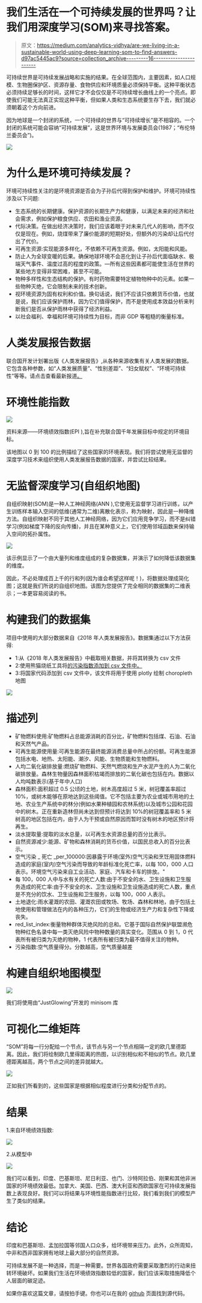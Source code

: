 # 我们生活在一个可持续发展的世界吗？让我们用深度学习(SOM)来寻找答案。

> 原文：<https://medium.com/analytics-vidhya/are-we-living-in-a-sustainable-world-using-deep-learning-som-to-find-answers-d97ac5445ac9?source=collection_archive---------16----------------------->

可持续世界是可持续发展战略和实施的结果。在全球范围内，主要因素，如人口规模、生物圈保护区、资源存量、食物供应和环境质量必须保持平衡。这种平衡状态必须持续足够长的时间，这样它才不会仅仅是不可持续增长曲线上的一个亮点。即使我们可能无法真正实现这种平衡，但如果人类和生态系统要生存下去，我们就必须朝着这个方向前进。

因为地球是一个封闭的系统，一个可持续的世界与“可持续增长”是不相容的。一个封闭的系统可能会容纳“可持续发展”，这是世界环境与发展委员会(1987；“布伦特兰委员会”)。

![](img/3923e9ae3f0f8edfac7fcc11f85dbd28.png)

# 为什么是环境可持续发展？

环境可持续性关注的是环境资源是否会为子孙后代得到保护和维护。环境可持续性涉及以下问题:

*   生态系统的长期健康。保护资源的长期生产力和健康，以满足未来的经济和社会需求，例如保护粮食供应、农田和渔业资源。
*   代际决策。在做出经济决策时，我们应该着眼于对未来几代人的影响，而不仅仅是现在。例如，烧煤带来了廉价能源的短期好处，但额外的污染却让后代付出了代价。
*   可再生资源:实现能源多样化，不依赖不可再生资源。例如，太阳能和风能。
*   防止人为全球变暖的后果。确保地球环境不会恶化到让子孙后代面临缺水、极端天气事件、温度过高的程度的政策。—所有这些因素都可能使生活在世界的某些地方变得非常困难，甚至不可能。
*   物种多样性和生态结构的保护。有时药物需要特定植物物种中的元素。如果一些物种灭绝，它会限制未来的技术创新。
*   视环境资源为固有权利和价值。换句话说，我们不应该只依赖货币价值，也就是说，我们应该保护雨林，因为它们值得保护，而不是使用成本效益分析来判断我们是否从保护雨林中获得了经济利益。
*   以社会福利、幸福和环境可持续性为目标，而非 GDP 等粗糙的衡量标准。

# 人类发展报告数据

联合国开发计划署出版《人类发展报告》,从各种来源收集有关人类发展的数据。它包含各种参数，如“人类发展质量”、“性别差距”、“妇女赋权”、“环境可持续性”等等。请点击查看最新报道[。](http://report.hdr.undp.org/?utm_source=web&utm_medium=homepage&utm_campaign=hdr19)

# 环境性能指数

![](img/3dd83fc505b6d38bd52090e4a9700955.png)

资料来源——环境绩效指数(EPI ),旨在补充联合国千年发展目标中规定的环境目标。

该地图以 0 到 100 的比例描绘了这些国家的环境表现。我们将尝试使用无监督的深度学习技术来组织使用人类发展报告数据的国家，并尝试比较结果。

# 无监督深度学习(自组织地图)

自组织映射(SOM)是一种人工神经网络(ANN ),它使用无监督学习进行训练，以产生训练样本输入空间的低维(通常为二维)离散化表示，称为映射，因此是一种降维方法。自组织映射不同于其他人工神经网络，因为它们应用竞争学习，而不是纠错学习(例如梯度下降的反向传播)，并且在某种意义上，它们使用邻域函数来保持输入空间的拓扑属性。

![](img/2ccc900dd52efd968a94e5d5ea448215.png)

该示例显示了一个由大量列和维度组成的复杂数据集，并演示了如何降低该数据集的维度。

因此，不必处理成百上千的行和列(因为谁会希望这样呢！)，将数据处理成简化图；这就是我们所说的自组织地图。该图为您提供了完全相同的数据集的二维表示；一本更容易阅读的书。

# 构建我们的数据集

项目中使用的大部分数据来自《2018 年人类发展报告》。数据集通过以下方法获得:

*   1:从《2018 年人类发展报告》中截取相关数据，并将其转换为 csv 文件
*   2:使用熊猫烧纸工具将[的污染指数添加到 csv 文件中。](https://www.numbeo.com/pollution/rankings_by_country.jsp)
*   3:将国家代码添加到 csv 文件中，该文件将用于使用 plotly 绘制 choropleth 地图

![](img/43c51431767d1703c183c295ca52dd0e.png)

# 描述列

*   矿物燃料使用:矿物燃料占总能源消耗的百分比，矿物燃料包括煤、石油、石油和天然气产品。
*   可再生能源使用量:可再生能源在最终能源消费总量中所占的份额。可再生能源包括水电、地热、太阳能、潮汐、风能、生物质能和生物燃料。
*   人均二氧化碳排放量:燃烧矿物燃料、天然气燃烧和生产水泥产生的人为二氧化碳排放量。森林生物量因森林面积枯竭而排放的二氧化碳也包括在内。数据以人均吨数表示(基于年中人口)
*   森林面积:面积超过 0.5 公顷的土地，树木高度超过 5 米，树冠覆盖率超过 10%，或树木能够在原地达到这些阈值。它不包括主要为农业或城市用地的土地、农业生产系统中的林分(例如水果种植园和农林系统)以及城市公园和花园中的树木。正在重新造林但尚未达到但预计将达到 10%的树冠覆盖率和 5 米树高的地区包括在内，由于人为干预或自然原因而暂时没有树木的地区预计将再生。
*   淡水提取量:提取的淡水总量，以可再生水资源总量的百分比表示。
*   自然资源减少:能源、矿物和森林消耗的货币价值，以国民总收入的百分比表示。
*   空气污染 _ 死亡 _per_100000:因暴露于环境(室外)空气污染和烹饪用固体燃料造成的家庭(室内)空气污染而导致的年龄标准化死亡率，以每 100，000 人口表示。环境空气污染来自工业活动、家庭、汽车和卡车的排放。"
*   每 100，000 人中与水有关的死亡人数:由于不安全的水、卫生设施和卫生服务造成的死亡率:由于不安全的水、卫生设施和卫生设施造成的死亡人数，重点是不充分的饮水、卫生设施和卫生服务，以每 100，000 人表示。
*   土地退化:雨水灌溉的农田、灌溉农田或牧场、牧场、森林和林地，由于包括土地使用和管理做法在内的各种压力，它们的生物或经济生产力和复杂性下降或丧失。
*   red_list_index:衡量物种群体灭绝风险的总和。它基于国际自然保护联盟濒危物种红色名录中每一类灭绝风险中物种数量的真实变化。范围从 0 到 1，0 代表所有被归类为灭绝的物种，1 代表所有被归类为最不值得关注的物种。
*   污染指数:空气质量得分。分数越高，空气质量越差

# 构建自组织地图模型

![](img/c90f326f3b75ef9601874f0495a7de39.png)

我们将使用由“JustGlowing”开发的 minisom 库

# 可视化二维矩阵

“SOM”将每一行分配给一个节点，该节点与另一个节点相隔一定的欧几里德距离。因此，我们将绘制欧几里得距离的热图，以识别相似和不相似的节点。欧几里德距离越高，两个节点之间的差异就越大。

![](img/c4a14ce529d04ada8c7291ee828af1cf.png)

正如我们所看到的，这些国家是根据相似程度进行分类和分配节点的。

# 结果

1.来自环境绩效指数:

![](img/15071e0a9e421dbad03eba88884fee23.png)

2.从模型中

![](img/3b4c4da0c3562c150822f68738501b28.png)

我们可以看到，印度、巴基斯坦、尼日利亚、也门、沙特阿拉伯、刚果和其他非洲国家的环境绩效最低。加拿大、美国、巴西、澳大利亚和西欧国家在可持续发展指数上表现良好。我们可以将结果与环境性能指数进行比较，我们看到我们的模型产生了类似的结果。

# 结论

印度和巴基斯坦、孟加拉国等邻国人口众多，给环境带来压力。此外，众所周知，中非和西非国家拥有地球上最大部分的自然资源。

可持续发展不是一种选择，而是一种需要。世界各国政府需要采取激烈的行动来扭转环境破坏。如果我们生活在环境绩效指数较低的国家，我们应该采取措施降低个人层面的碳足迹。

如果你喜欢这篇文章，请按拍手键。你也可以在我的 [github](https://github.com/ravidahiya74/Environmental-Sustainability) 页面找到源代码。
